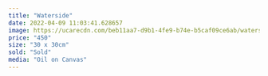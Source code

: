 ```yaml
---
title: "Waterside"
date: 2022-04-09 11:03:41.628657
image: https://ucarecdn.com/beb11aa7-d9b1-4fe9-b74e-b5caf09ce6ab/waterside.jpg
price: "450"
size: "30 x 30cm"
sold: "Sold"
media: "Oil on Canvas"
---
```


